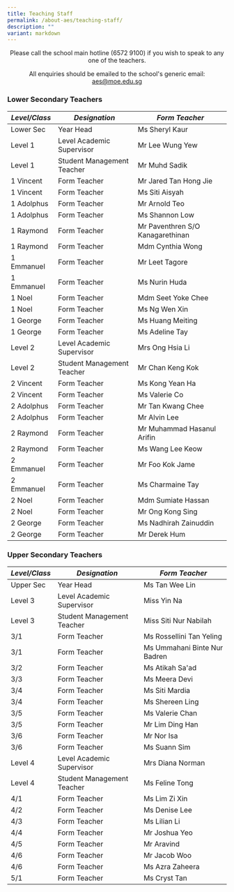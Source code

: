 ```yaml
---
title: Teaching Staff
permalink: /about-aes/teaching-staff/
description: ""
variant: markdown
---
```

<p style="text-align:center;">Please call the school main hotline (6572 9100) if you wish to speak to any one of the teachers.</p>

<p style="text-align:center;">All enquiries should be emailed to the school's generic email: <a href="mailto:aes@moe.edu.sg">aes@moe.edu.sg</a></p>



### Lower Secondary Teachers


|_**Level/Class**_|_**Designation**_|_**Form Teacher**_|
| -------- | -------- | -------- |
|Lower Sec|Year Head|Ms Sheryl Kaur|
|Level 1|Level Academic Supervisor|Mr Lee Wung Yew|
|Level 1|Student Management Teacher|Mr Muhd Sadik|
|1 Vincent|Form Teacher|Mr Jared Tan Hong Jie|
|1 Vincent|Form Teacher|Ms Siti Aisyah|
|1 Adolphus|Form Teacher|Mr Arnold Teo|
|1 Adolphus|Form Teacher|Ms Shannon Low|
|1 Raymond| Form Teacher|Mr Paventhren S/O Kanagarethinan|
|1 Raymond|Form Teacher|Mdm Cynthia Wong|
|1 Emmanuel|Form Teacher|Mr Leet Tagore|
|1 Emmanuel| Form Teacher|Ms Nurin Huda|
|1 Noel|Form Teacher|Mdm Seet Yoke Chee|
|1 Noel|Form Teacher|Ms Ng Wen Xin|
|1 George|Form Teacher|Ms Huang Meiting|
|1 George|Form Teacher|Ms Adeline Tay|
|Level 2|Level Academic Supervisor|Mrs Ong Hsia Li|
|Level 2|Student Management Teacher|Mr Chan Keng Kok|
|2 Vincent|Form Teacher|Ms Kong Yean Ha|
|2 Vincent|Form Teacher|Ms Valerie Co|
|2 Adolphus|Form Teacher|Mr Tan Kwang Chee|
|2 Adolphus|Form Teacher|Mr Alvin Lee|
|2 Raymond|Form Teacher|Mr Muhammad Hasanul Arifin|
|2 Raymond|Form Teacher|Ms Wang Lee Keow|
|2 Emmanuel|Form Teacher|Mr Foo Kok Jame|
|2 Emmanuel|Form Teacher|Ms Charmaine Tay|
|2 Noel|Form Teacher|Mdm Sumiate Hassan|
|2 Noel|Form Teacher|Mr Ong Kong Sing|
|2 George|Form Teacher|Ms Nadhirah Zainuddin|
|2 George|Form Teacher|Mr Derek Hum|

	
	
	
	
### Upper Secondary Teachers


|_**Level/Class**_ |_**Designation**_|_**Form Teacher**_|
| -------- | -------- | -------- |
|Upper Sec|Year Head| Ms Tan Wee Lin|
|Level 3|Level Academic Supervisor|Miss Yin Na|
|Level 3|Student Management Teacher|Miss Siti Nur Nabilah |
|3/1|Form Teacher|Ms Rossellini Tan Yeling|
|3/1|Form Teacher|Ms Ummahani Binte Nur Badren|
|3/2|Form Teacher|Ms Atikah Sa'ad|
|3/3|Form Teacher|Ms Meera Devi|
|3/4|Form Teacher|Ms Siti Mardia|
|3/4|Form Teacher|Ms Shereen Ling|
|3/5|Form Teacher|Ms Valerie Chan|
|3/5|Form Teacher|Mr Lim Ding Han|
|3/6|Form Teacher|Mr Nor Isa|
|3/6|Form Teacher|Ms Suann Sim|
|Level 4|Level Academic Supervisor|Mrs Diana Norman|
|Level 4|Student Management Teacher|Ms Feline Tong|
|4/1|Form Teacher|Ms Lim Zi Xin|
|4/2|Form Teacher|Ms Denise Lee|
|4/3|Form Teacher|Ms Lilian Li|
|4/4|Form Teacher|Mr Joshua Yeo|
|4/5|Form Teacher|Mr Aravind|
|4/6|Form Teacher|Mr Jacob Woo|
|4/6|Form Teacher|Ms Azra Zaheera|
|5/1|Form Teacher|Ms Cryst Tan|